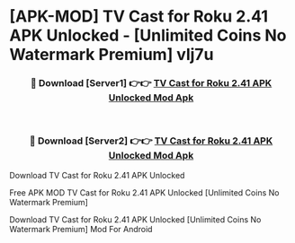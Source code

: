 # [APK-MOD] TV Cast for Roku 2.41 APK Unlocked - [Unlimited Coins No Watermark Premium] vlj7u



<div align="center">
<h3>🔴 Download [Server1] 👉👉 <a href="https://momento.my/?title=TV_Cast_for_Roku_2.41_APK_Unlocked">TV Cast for Roku 2.41 APK Unlocked Mod Apk</a></h3><br>

<h3>🔴 Download [Server2] 👉👉 <a href="https://momento.my/?title=TV_Cast_for_Roku_2.41_APK_Unlocked">TV Cast for Roku 2.41 APK Unlocked Mod Apk</a></h3>
</div>



Download TV Cast for Roku 2.41 APK Unlocked 

Free APK MOD TV Cast for Roku 2.41 APK Unlocked [Unlimited Coins No Watermark Premium]

Download TV Cast for Roku 2.41 APK Unlocked [Unlimited Coins No Watermark Premium] Mod For Android
